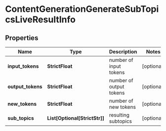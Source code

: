 # ContentGenerationGenerateSubTopicsLiveResultInfo


## Properties

| Name | Type | Description | Notes |
|------------ | ------------- | ------------- | -------------|
**input_tokens** | **StrictFloat** | number of input tokens |[optional]|
**output_tokens** | **StrictFloat** | number of output tokens |[optional]|
**new_tokens** | **StrictFloat** | number of new tokens |[optional]|
**sub_topics** | **List[Optional[StrictStr]]** | resulting subtopics |[optional]|